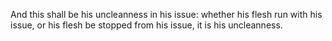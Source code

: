 And this shall be his uncleanness in his issue: whether his flesh run with his issue, or his flesh be stopped from his issue, it is his uncleanness.
